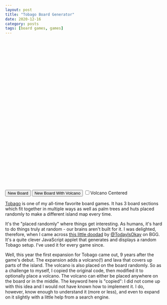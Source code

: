 ```yaml
---
layout: post
title: "Tobago Board Generator"
date: 2020-12-16
category: posts
tags: [board games, games]
---
```


<script type="text/javascript" src="/public/jsgl.min.js"></script> 
<div id="panel" style="width: 640px; height: 480px"></div>
<script type="text/javascript">
	var myPanel = new jsgl.Panel(document.getElementById("panel"));
	var Volcano = false;

	function generateBoard()
	{
		myPanel.clear();
		
		var lowerA = { name: "a", board: [
			{ x: 0,  y: 6, z: -6, isShore: 1, type: 'mountains' },
			{ x: -1, y: 6, z: -5, isShore: 1, type: 'beach'     },
			{ x: -2, y: 6, z: -4, isShore: 1, type: 'beach'     },
			{ x: 1,  y: 5, z: -6, isShore: 1, type: 'beach'     },
			{ x: 0,  y: 5, z: -5, isShore: 0, type: 'jungle'    },
			{ x: -1, y: 5, z: -4, isShore: 0, type: 'jungle'    },
			{ x: -2, y: 5, z: -3, isShore: 1, type: 'jungle'    },
			{ x: -3, y: 5, z: -2, isShore: 1, type: 'beach'     },
			{ x: 2,  y: 4, z: -6, isShore: 1, type: 'beach'     },
			{ x: 1,  y: 4, z: -5, isShore: 1, type: 'jungle'    },
			{ x: 0,  y: 4, z: -4, isShore: 1, type: 'jungle'    },
			{ x: -1, y: 4, z: -3, isShore: 1, type: 'beach'     },
			{ x: 0,  y: 3, z: -3, isShore: 1, type: 'jungle'    },
			{ x: -1, y: 3, z: -2, isShore: 1, type: 'beach'     },
			{ x: -2, y: 3, z: -1, isShore: 1, type: 'beach'     },
			{ x: -3, y: 3, z: 0,  isShore: 1, type: 'scrubland' },
			{ x: 2,  y: 2, z: -4, isShore: 1, type: 'river'     },
			{ x: 1,  y: 2, z: -3, isShore: 1, type: 'mountains' },
			{ x: 0,  y: 2, z: -2, isShore: 0, type: 'mountains' },
			{ x: -1, y: 2, z: -1, isShore: 0, type: 'mountains' },
			{ x: -2, y: 2, z: 0,  isShore: 0, type: 'scrubland' },
			{ x: 2,  y: 1, z: -3, isShore: 1, type: 'river'     },
			{ x: 1,  y: 1, z: -2, isShore: 0, type: 'river'     },
			{ x: 0,  y: 1, z: -1, isShore: 0, type: 'lake'      },
			{ x: -1, y: 1, z: 0,  isShore: 0, type: 'scrubland' },
			{ x: 3,  y: 0, z: -3, isShore: 1, type: 'river'     },
			{ x: 2,  y: 0, z: -2, isShore: 0, type: 'river'     },
			{ x: 1,  y: 0, z: -1, isShore: 0, type: 'lake'      },
			{ x: 0,  y: 0, z: 0,  isShore: 0, type: 'lake'      }
			] };
			
		var upperA = { name: "A", board: [
			{ x: 0,  y: 6, z: -6, isShore: 1, type: 'mountains' },
			{ x: -1, y: 6, z: -5, isShore: 1, type: 'mountains' },
			{ x: 1,  y: 5, z: -6, isShore: 1, type: 'mountains' },
			{ x: 0,  y: 5, z: -5, isShore: 0, type: 'mountains' },
			{ x: -1, y: 5, z: -4, isShore: 1, type: 'jungle'    },
			{ x: -2, y: 5, z: -3, isShore: 1, type: 'jungle'    },
			{ x: -3, y: 5, z: -2, isShore: 1, type: 'beach'     },
			{ x: 2,  y: 4, z: -6, isShore: 1, type: 'mountains' },
			{ x: 1,  y: 4, z: -5, isShore: 0, type: 'mountains' },
			{ x: 0,  y: 4, z: -4, isShore: 0, type: 'jungle'    },
			{ x: -1, y: 4, z: -3, isShore: 0, type: 'jungle'    },
			{ x: -2, y: 4, z: -2, isShore: 0, type: 'jungle'    },
			{ x: -3, y: 4, z: -1, isShore: 1, type: 'beach'     },
			{ x: -4, y: 4, z: 0,  isShore: 1, type: 'scrubland' },
			{ x: 2,  y: 3, z: -5, isShore: 1, type: 'mountains' },
			{ x: 1,  y: 3, z: -4, isShore: 0, type: 'jungle'    },
			{ x: 0,  y: 3, z: -3, isShore: 0, type: 'lake'      },
			{ x: -1, y: 3, z: -2, isShore: 0, type: 'lake'      },
			{ x: -2, y: 3, z: -1, isShore: 0, type: 'jungle'    },
			{ x: -3, y: 3, z: 0,  isShore: 3, type: 'scrubland' },
			{ x: 3,  y: 2, z: -5, isShore: 1, type: 'mountains' },
			{ x: 2,  y: 2, z: -4, isShore: 1, type: 'jungle'    },
			{ x: 1,  y: 2, z: -3, isShore: 0, type: 'jungle'    },
			{ x: 0,  y: 2, z: -2, isShore: 0, type: 'lake'      },
			{ x: -1, y: 2, z: -1, isShore: 0, type: 'lake'      },
			{ x: -2, y: 2, z: 0,  isShore: 0, type: 'mountains' },
			{ x: 2,  y: 1, z: -3, isShore: 1, type: 'river'     },
			{ x: 1,  y: 1, z: -2, isShore: 0, type: 'river'     },
			{ x: 0,  y: 1, z: -1, isShore: 0, type: 'lake'      },
			{ x: -1, y: 1, z: 0,  isShore: 0, type: 'mountains' },
			{ x: 3,  y: 0, z: -3, isShore: 1, type: 'scrubland' },
			{ x: 2,  y: 0, z: -2, isShore: 0, type: 'scrubland' },
			{ x: 1,  y: 0, z: -1, isShore: 0, type: 'mountains' },
			{ x: 0,  y: 0, z: 0,  isShore: 0, type: 'mountains' }
			] };

		var lowerB = { name: "b", board: [
			{ x: 3,  y: 0, z: -3, isShore: 1, type: 'scrubland' },
			{ x: 3,  y: 2, z: -5, isShore: 1, type: 'beach'     },
			{ x: 2,  y: 0, z: -2, isShore: 1, type: 'scrubland' },
			{ x: 2,  y: 2, z: -4, isShore: 1, type: 'scrubland' },
			{ x: 2,  y: 3, z: -5, isShore: 1, type: 'beach'     },
			{ x: 1,  y: 0, z: -1, isShore: 0, type: 'lake'      },
			{ x: 1,  y: 1, z: -2, isShore: 1, type: 'scrubland' },
			{ x: 1,  y: 2, z: -3, isShore: 1, type: 'scrubland' },
			{ x: 1,  y: 3, z: -4, isShore: 1, type: 'scrubland' },
			{ x: 1,  y: 4, z: -5, isShore: 1, type: 'beach'     },
			{ x: 0,  y: 0, z: 0,  isShore: 0, type: 'lake'      },
			{ x: 0,  y: 1, z: -1, isShore: 0, type: 'lake'      },
			{ x: 0,  y: 2, z: -2, isShore: 0, type: 'river'     },
			{ x: 0,  y: 3, z: -3, isShore: 1, type: 'river'     },
			{ x: -1, y: 1, z: 0,  isShore: 0, type: 'lake'      },
			{ x: -1, y: 2, z: -1, isShore: 0, type: 'mountains' },
			{ x: -1, y: 3, z: -2, isShore: 0, type: 'jungle'    },
			{ x: -1, y: 4, z: -3, isShore: 1, type: 'jungle'    },
			{ x: -1, y: 5, z: -4, isShore: 1, type: 'jungle'    },
			{ x: -1, y: 6, z: -5, isShore: 1, type: 'jungle'    },
			{ x: -1, y: 7, z: -6, isShore: 1, type: 'jungle'    },
			{ x: -2, y: 2, z: 0,  isShore: 0, type: 'mountains' },
			{ x: -2, y: 3, z: -1, isShore: 0, type: 'mountains' },
			{ x: -2, y: 4, z: -2, isShore: 1, type: 'mountains' },
			{ x: -2, y: 5, z: -3, isShore: 1, type: 'mountains' },
			{ x: -2, y: 6, z: -4, isShore: 1, type: 'jungle'    },
			{ x: -2, y: 7, z: -5, isShore: 1, type: 'jungle'    },
			{ x: -3, y: 3, z: 0,  isShore: 3, type: 'scrubland' },
			{ x: -3, y: 4, z: -1, isShore: 1, type: 'scrubland' },
			{ x: -4, y: 4, z: 0,  isShore: 1, type: 'scrubland' },
			{ x: -4, y: 5, z: -1, isShore: 1, type: 'scrubland' }
			] };
			
		var upperB = { name: "B", board: [
			{ x: 4,  y: 0, z: -4, isShore: 1, type: 'scrubland' },
			{ x: 4,  y: 1, z: -5, isShore: 1, type: 'beach'     },
			{ x: 3,  y: 0, z: -3, isShore: 2, type: 'scrubland' },
			{ x: 3,  y: 1, z: -4, isShore: 0, type: 'scrubland' },
			{ x: 3,  y: 2, z: -5, isShore: 1, type: 'beach'     },
			{ x: 2,  y: 0, z: -2, isShore: 0, type: 'lake'      },
			{ x: 2,  y: 1, z: -3, isShore: 0, type: 'scrubland' },
			{ x: 2,  y: 2, z: -4, isShore: 0, type: 'scrubland' },
			{ x: 2,  y: 3, z: -5, isShore: 1, type: 'river'     },
			{ x: 1,  y: 0, z: -1, isShore: 0, type: 'lake'      },
			{ x: 1,  y: 1, z: -2, isShore: 0, type: 'lake'      },
			{ x: 1,  y: 2, z: -3, isShore: 0, type: 'river'     },
			{ x: 1,  y: 3, z: -4, isShore: 0, type: 'river'     },
			{ x: 1,  y: 4, z: -5, isShore: 1, type: 'jungle'    },
			{ x: 1,  y: 5, z: -6, isShore: 1, type: 'jungle'    },
			{ x: 0,  y: 0, z: 0,  isShore: 0, type: 'lake'      },
			{ x: 0,  y: 1, z: -1, isShore: 0, type: 'lake'      },
			{ x: 0,  y: 2, z: -2, isShore: 0, type: 'lake'      },
			{ x: 0,  y: 3, z: -3, isShore: 0, type: 'jungle'    },
			{ x: 0,  y: 4, z: -4, isShore: 0, type: 'jungle'    },
			{ x: 0,  y: 5, z: -5, isShore: 1, type: 'jungle'    },
			{ x: -1, y: 1, z: 0,  isShore: 0, type: 'mountains' },
			{ x: -1, y: 2, z: -1, isShore: 0, type: 'scrubland' },
			{ x: -1, y: 3, z: -2, isShore: 0, type: 'scrubland' },
			{ x: -1, y: 4, z: -3, isShore: 0, type: 'scrubland' },
			{ x: -1, y: 5, z: -4, isShore: 1, type: 'beach'     },
			{ x: -2, y: 2, z: 0,  isShore: 0, type: 'mountains' },
			{ x: -2, y: 3, z: -1, isShore: 0, type: 'scrubland' },
			{ x: -2, y: 4, z: -2, isShore: 0, type: 'scrubland' },
			{ x: -2, y: 5, z: -3, isShore: 1, type: 'beach'     },
			{ x: -3, y: 3, z: 0,  isShore: 1, type: 'mountains' },
			{ x: -3, y: 4, z: -1, isShore: 1, type: 'beach'     },
			{ x: -3, y: 5, z: -2, isShore: 1, type: 'beach'     }
			] };
			
		var lowerC = { name: "c", board: [
			{ x: 4, y: 0, z: -4, isShore: 1, type: 'river' },
			{ x: 3, y: 0, z: -3, isShore: 2, type: 'river' },
			{ x: 3, y: 1, z: -4, isShore: 1, type: 'beach' },
			{ x: 2, y: 0, z: -2, isShore: 0, type: 'river' },
			{ x: 2, y: 1, z: -3, isShore: 1, type: 'beach' },
			{ x: 2, y: 3, z: -5, isShore: 1, type: 'beach' },
			{ x: 1, y: 0, z: -1, isShore: 0, type: 'mountains' },
			{ x: 1, y: 1, z: -2, isShore: 0, type: 'river' },
			{ x: 1, y: 2, z: -3, isShore: 1, type: 'beach' },
			{ x: 1, y: 3, z: -4, isShore: 1, type: 'beach' },
			{ x: 1, y: 4, z: -5, isShore: 1, type: 'scrubland' },
			{ x: 1, y: 5, z: -6, isShore: 1, type: 'scrubland' },
			{ x: 0, y: 0, z: 0, isShore: 0, type: 'mountains' },
			{ x: 0, y: 1, z: -1, isShore: 0, type: 'scrubland' },
			{ x: 0, y: 2, z: -2, isShore: 0, type: 'lake' },
			{ x: 0, y: 3, z: -3, isShore: 0, type: 'lake' },
			{ x: 0, y: 4, z: -4, isShore: 1, type: 'scrubland' },
			{ x: -1, y: 1, z: 0, isShore: 0, type: 'scrubland' },
			{ x: -1, y: 2, z: -1, isShore: 0, type: 'mountains' },
			{ x: -1, y: 3, z: -2, isShore: 0, type: 'mountains' },
			{ x: -1, y: 4, z: -3, isShore: 1, type: 'beach' },
			{ x: -2, y: 2, z: 0, isShore: 0, type: 'scrubland' },
			{ x: -2, y: 3, z: -1, isShore: 1, type: 'mountains' },
			{ x: -2, y: 4, z: -2, isShore: 1, type: 'mountains' },
			{ x: -2, y: 5, z: -3, isShore: 1, type: 'beach' },
			{ x: -2, y: 6, z: -4, isShore: 1, type: 'mountains' },
			{ x: -3, y: 3, z: 0, isShore: 1, type: 'scrubland' }
			] };
			
		var upperC = { name: "C", board: [
			{ x: 4, y: 0, z: -4, isShore: 1, type: 'mountains' },
			{ x: 3, y: 0, z: -3, isShore: 2, type: 'mountains' },
			{ x: 3, y: 1, z: -4, isShore: 1, type: 'beach' },
			{ x: 3, y: 2, z: -5, isShore: 1, type: 'beach' },
			{ x: 3, y: 3, z: -6, isShore: 1, type: 'beach' },
			{ x: 2, y: 0, z: -2, isShore: 0, type: 'jungle' },
			{ x: 2, y: 1, z: -3, isShore: 0, type: 'jungle' },
			{ x: 2, y: 2, z: -4, isShore: 0, type: 'jungle' },
			{ x: 2, y: 3, z: -5, isShore: 0, type: 'jungle' },
			{ x: 2, y: 4, z: -6, isShore: 1, type: 'jungle' },
			{ x: 2, y: 5, z: -7, isShore: 1, type: 'jungle' },
			{ x: 1, y: 0, z: -1, isShore: 0, type: 'jungle' },
			{ x: 1, y: 1, z: -2, isShore: 0, type: 'jungle' },
			{ x: 1, y: 2, z: -3, isShore: 0, type: 'lake' },
			{ x: 1, y: 3, z: -4, isShore: 0, type: 'mountains' },
			{ x: 1, y: 4, z: -5, isShore: 0, type: 'mountains' },
			{ x: 1, y: 5, z: -6, isShore: 1, type: 'mountains' },
			{ x: 0, y: 0, z: 0, isShore: 0, type: 'jungle' },
			{ x: 0, y: 1, z: -1, isShore: 0, type: 'jungle' },
			{ x: 0, y: 2, z: -2, isShore: 0, type: 'lake' },
			{ x: 0, y: 3, z: -3, isShore: 0, type: 'lake' },
			{ x: 0, y: 4, z: -4, isShore: 0, type: 'mountains' },
			{ x: 0, y: 5, z: -5, isShore: 1, type: 'mountains' },
			{ x: -1, y: 1, z: 0, isShore: 0, type: 'scrubland' },
			{ x: -1, y: 2, z: -1, isShore: 0, type: 'scrubland' },
			{ x: -1, y: 3, z: -2, isShore: 0, type: 'river' },
			{ x: -1, y: 4, z: -3, isShore: 1, type: 'beach' },
			{ x: -1, y: 5, z: -4, isShore: 1, type: 'beach' },
			{ x: -1, y: 6, z: -5, isShore: 1, type: 'mountains' },
			{ x: -2, y: 2, z: 0, isShore: 0, type: 'scrubland' },
			{ x: -2, y: 3, z: -1, isShore: 0, type: 'river' },
			{ x: -2, y: 4, z: -2, isShore: 1, type: 'beach' },
			{ x: -2, y: 6, z: -4, isShore: 1, type: 'beach' },
			{ x: -3, y: 3, z: 0, isShore: 1, type: 'scrubland' },
			{ x: -3, y: 4, z: -1, isShore: 1, type: 'river' },
			{ x: -3, y: 5, z: -2, isShore: 1, type: 'beach' },
			{ x: -4, y: 5, z: -1, isShore: 1, type: 'river' }
			] };
		
		var boardB = pickBetween(lowerB, upperB);
		var boardC = pickBetween(lowerC, upperC);		
		var boardOrder = pickBetween([boardB, boardC], [boardC, boardB]);
		var board1 = pickBetween(lowerA, upperA);
		var board2 = boardOrder[0];
		var board3 = boardOrder[1];

		//Record the three middle hexes for volcano placement
		for (var i = 0; i < board1.board.length; i++)
		{
			if ((board1.board[i].x == 0) && (board1.board[i].y == 0) && (board1.board[i].z == 0))
				board1.board[i].middle = true;
		}
		for (var i = 0; i < board2.board.length; i++)
		{
			if ((board2.board[i].x == 0) && (board2.board[i].y == 0) && (board2.board[i].z == 0))
				board2.board[i].middle = true;
		}
		for (var i = 0; i < board3.board.length; i++)
		{
			if ((board3.board[i].x == 0) && (board3.board[i].y == 0) && (board3.board[i].z == 0))
				board3.board[i].middle = true;
		}
		
		rotateBoard(board2, 1);
		rotateBoard(board3, 2);
		
		var boardShift = Math.floor(Math.random() * 2);
						
		if (boardShift == 0)
		{
			shiftBoard(board2, 1, -1, 0);
			shiftBoard(board3, 0, -1, 1);
			
			drawLabel(board2.name, 234 + 30*8, 200 - 17*7);
			drawLabel(board3.name, 232 + 30, 200 + 17*16);
		}
		else
		{
			shiftBoard(board2, 0, -1, 1);
			shiftBoard(board3, -1, 0, 1);
			
			drawLabel(board2.name, 234 + 30*8, 200 - 17*5);
			drawLabel(board3.name, 232, 200 + 17*15);
		}
		
		drawLabel(board1.name, 230 - 30*7, 200 - 17*7);
		
		/* determine which hexes are shore pieces based on board configuration */
		determineShoreline(board1, board2, board3, boardShift);
		determineShoreline(board2, board3, board1, boardShift);
		determineShoreline(board3, board1, board2, boardShift);
		
		placeBoard(board1, 230, 200);
		placeBoard(board2, 234, 200);
		placeBoard(board3, 232, 203.46);
		
		drawBoard(board1);
		drawBoard(board2);
		drawBoard(board3);
		
		var wholeBoard = board1.board.concat(board2.board, board3.board);
		
		var innerBoard = [];
		for (var i = 0; i < wholeBoard.length; i++)
		{
			if (wholeBoard[i].isShore == 0)
			{
				innerBoard.push(wholeBoard[i]);
			}
		}
		
		if (Volcano)
		{
			var volCenter = placeVolcano(innerBoard, wholeBoard);
			drawVolcano(volCenter);
		}

		var huts = placeObjects(wholeBoard, 4);
		drawHuts(huts);
		
		var trees = placeObjects(wholeBoard, 3);
		drawTrees(trees);

		var statues = placeObjects(innerBoard, 3);
		drawStatues(statues);
	}
	
	function drawLabel(name, x, y)
	{
		var label = myPanel.createLabel();
		
		label.setText(name);
		label.setLocationXY(x, y);		
		label.setHorizontalAnchor(jsgl.HorizontalAnchor.CENTER);
		label.setVerticalAnchor(jsgl.VerticalAnchor.CENTER);
		label.setBold(true);
		label.setFontFamily("sans-serif");
		label.setFontSize(24);

		myPanel.addElement(label);
	}

	function placeVolcano(inner, board)
	{
		var volCenter = randomHex(inner);
		if (document.getElementById("centered").checked)
		{
			var centerHexes = [];
			for (var i = 0; i < inner.length; i++)
			{
				if (inner[i].middle)
					centerHexes.push(inner[i]);
			}
			volCenter = randomHex(centerHexes);
		}
		var hexes = [];
		for (var i = 0; i < board.length; i++)
		{
			if (distance(volCenter, board[i]) <= 1)
				hexes.push(board[i]);
		}
		for (var i = 0; i < hexes.length; i++)
		{
			board.splice(board.indexOf(hexes[i]), 1);
			inner.splice(inner.indexOf(hexes[i]), 1);
			drawHex(hexes[i].xLoc, hexes[i].yLoc, 'volcano')
		}
		return volCenter;
	}
	
	function placeObjects(board, num)
	{
		var finished = false;
		var hexes;
		
		while (!finished)
		{
			finished = true;
		
			hexes = [];
			for (var i = 0; i < num; i++)
			{
				hexes.push(randomHex(board));
			}
			
			for (var i = 0; i < num; i++)
			{
				for (var j = i + 1; j < num; j++)
				{ // must be 4 or more spaces apart
					if (distance(hexes[i], hexes[j]) <= 3)
						finished = false;
				}
			}
				
			if (!finished)
				console.log("Object placement failed.");
		}
		
		/* remove selected hexes from board */
		for (var i = 0; i < num; i++)
		{
			board.splice(board.indexOf(hexes[i]), 1);
		}
			
		return hexes;
	}
	
	function randomHex(board)
	{
		return board[Math.floor(Math.random() * board.length)];
	}
	
	function distance(hex1, hex2)
	{
		return (Math.abs(hex1.x - hex2.x) + 
		       Math.abs(hex1.y - hex2.y) + 
			   Math.abs(hex1.z - hex2.z)) / 2;
	}

	function drawVolcano(hex)
	{
		var x = hex.xLoc;
		var y = hex.yLoc;

		var mtn = [0, 2, 6, 10];
		for (var i = 0; i < mtn.length; i++)
		{
			var vol = myPanel.createPolygon();

			vol.addPointXY(x - 40 + mtn[i], y);
			vol.addPointXY(x - 50 + mtn[i], y + 17 - mtn[i]);
			vol.addPointXY(x - 40 + mtn[i], y + 34 - mtn[i]);
			vol.addPointXY(x - 20 + mtn[i], y + 34 - mtn[i]);
			vol.addPointXY(x - 10 + mtn[i], y + 51 - mtn[i]);
			vol.addPointXY(x + 10 - mtn[i], y + 51 - mtn[i]);
			vol.addPointXY(x + 20 - mtn[i], y + 34 - mtn[i]);
			vol.addPointXY(x + 40 - mtn[i], y + 34 - mtn[i]);
			vol.addPointXY(x + 50 - mtn[i], y + 17 - mtn[i]);
			vol.addPointXY(x + 40 - mtn[i], y);
			vol.addPointXY(x + 50 - mtn[i], y - 17 + mtn[i]);
			vol.addPointXY(x + 40 - mtn[i], y - 34 + mtn[i]);
			vol.addPointXY(x + 20 - mtn[i], y - 34 + mtn[i]);
			vol.addPointXY(x + 10 - mtn[i], y - 51 + mtn[i]);
			vol.addPointXY(x - 10 + mtn[i], y - 51 + mtn[i]);
			vol.addPointXY(x - 20 + mtn[i], y - 34 + mtn[i]);
			vol.addPointXY(x - 40 + mtn[i], y - 34 + mtn[i]);
			vol.addPointXY(x - 50 + mtn[i], y - 17 + mtn[i]);

			vol.getFill().setColor("rgb(46,41,58)");
			myPanel.addElement(vol);
		}

		/* This creates a solid fill in the center

		var mid = myPanel.createPolygon();

		mid.addPointXY(x - 10, y - 17);
		mid.addPointXY(x + 10, y - 17);
		mid.addPointXY(x + 20, y);
		mid.addPointXY(x + 10, y + 17);
		mid.addPointXY(x - 10, y + 17);
		mid.addPointXY(x - 20, y);

		mid.getFill().setColor("rgb(207,18,31)");
		myPanel.addElement(mid);
		*/

		// This creates a center containing a lava image
		var mid = myPanel.createImage();

		mid.setUrl("/public/images/lava-small.png");
		mid.setHorizontalAnchor(jsgl.HorizontalAnchor.CENTER);
		mid.setVerticalAnchor(jsgl.VerticalAnchor.MIDDLE);
		mid.setLocationXY(x, y);

		myPanel.addElement(mid);
	}
	
	function drawHuts(hexes)
	{
		for (var i = 0; i < hexes.length; i++)
		{
			drawObject(hexes[i], "rgb(188,90,82)");
		}
	}
	
	function drawTrees(hexes)
	{
		for (var i = 0; i < hexes.length; i++)
		{
			drawObject(hexes[i], "rgb(86,226,102)");
		}
	}
	
	function drawStatues(hexes)
	{
		for (var i = 0; i < hexes.length; i++)
		{
			var hex = hexes[i];
		
			drawObject(hex, "rgb(180,200,224)");
			
			var marker = myPanel.createCircle();
			
			var heading = Math.floor(Math.random() * 6);
			switch (heading)
			{
			case 0:
				marker.setCenterLocationXY(hex.xLoc, hex.yLoc + 10);
				break;
			case 1:
				marker.setCenterLocationXY(hex.xLoc + 8.66, hex.yLoc + 5);
				break;
			case 2:
				marker.setCenterLocationXY(hex.xLoc + 8.66, hex.yLoc - 5);
				break;
			case 3:
				marker.setCenterLocationXY(hex.xLoc, hex.yLoc - 10);
				break;
			case 4:
				marker.setCenterLocationXY(hex.xLoc - 8.66, hex.yLoc - 5);
				break;
			case 5:
				marker.setCenterLocationXY(hex.xLoc - 8.66, hex.yLoc + 5);
				break;
			}
			
			marker.setRadius(3);
			marker.getFill().setColor("rgb(0,0,0)");
			
			myPanel.addElement(marker);
		}
	}
	
	function drawObject(hex, color)
	{
		var obj = myPanel.createCircle();
		
		obj.setCenterLocationXY(hex.xLoc, hex.yLoc);
		obj.setRadius(10);
		
		obj.getFill().setColor(color);
		
		myPanel.addElement(obj);
	}
	
	function pickBetween(obj1, obj2)
	{
		if (Math.random() > 0.5)
			return obj2;
		else
			return obj1;
	}
	
	function rotateBoard(boardObj, rotate)
	{
		var board = boardObj.board;
	
		for (i = 0; i < board.length; i++)
		{
			switch (rotate)
			{
			case 1:
				var temp = board[i].x;
				board[i].x = board[i].y;
				board[i].y = board[i].z;
				board[i].z = temp;
				break;
			case 2:
				var temp = board[i].x;
				board[i].x = board[i].z;
				board[i].z = board[i].y;
				board[i].y = temp;
				break;
			default:
				break;
			}
		}
	}
	
	function shiftBoard(boardObj, x, y, z)
	{
		var board = boardObj.board;
	
		for (i = 0; i < board.length; i++)
		{
			board[i].x = board[i].x + x;
			board[i].y = board[i].y + y;
			board[i].z = board[i].z + z;
		}
	}
	
	function placeBoard(boardObj, xOffset, yOffset)
	{
		var board = boardObj.board;
	
		for (var i = 0; i < board.length; i++)
		{					
			board[i].xLoc = -board[i].y * 30 + xOffset;
			board[i].yLoc = (board[i].z - board[i].x) * 17 + yOffset;
		}
	}
	
	function drawBoard(boardObj)
	{
		var board = boardObj.board;
	
		for (var i = 0; i < board.length; i++)
		{					
			drawHex(board[i].xLoc, board[i].yLoc, board[i].type);
		}
	}
	
	function drawHex(x, y, type)
	{
		var hex = myPanel.createPolygon();
						
		hex.addPointXY(x - 10, y - 17);
		hex.addPointXY(x + 10, y - 17);
		hex.addPointXY(x + 20, y);
		hex.addPointXY(x + 10, y + 17);
		hex.addPointXY(x - 10, y + 17);
		hex.addPointXY(x - 20, y);
		
		switch (type)
		{
		case 'mountains':
			hex.getFill().setColor("rgb(97,96,102)");
			break;
		case 'beach':
			hex.getFill().setColor("rgb(207,167,116)");
			break;
		case 'jungle':
			hex.getFill().setColor("rgb(58,113,71)");
			break;
		case 'scrubland':
			hex.getFill().setColor("rgb(175,172,75)");
			break;
		case 'river':
			hex.getFill().setColor("rgb(227,200,205)");
			break;
		case 'lake':
			hex.getFill().setColor("rgb(38,122,168)");
			break;
		case 'volcano':
			hex.getFill().setColor("rgb(46,41,58)");
			break;
		default:
			hex.getFill().setColor("rgb(255,255,255)");
			break;
		}
		
		myPanel.addElement(hex);
	}
	
	function determineShoreline(main, left, right, shift)
	{
		var mainBoard = main.board;
	
		for (var i = 0; i < mainBoard.length; i++)
		{
			if (mainBoard[i].isShore == 2)
			{
				if ((shift == 1) &&
						(left.name == "a" || left.name == "B" || 
						 left.name == "c" || left.name == "C"))
				{
					mainBoard[i].isShore = 1;
				}
				else
				{
					mainBoard[i].isShore = 0;
				}
			}
			if (mainBoard[i].isShore == 3)
			{
				if ((shift == 0) &&
						(right.name == "a" || right.name == "A" || 
						 right.name == "b"))
				{
					mainBoard[i].isShore = 1;
				}
				else
				{
					mainBoard[i].isShore = 0;
				}
			}
		}
	}

	function makeVolcano()
	{
		Volcano = true;
		generateBoard();
		Volcano = false;
	}

	generateBoard()
</script>
<button type="button" onclick="generateBoard()">New Board</button>
<button type="button" onclick="makeVolcano()">New Board With Volcano</button>
<label for="centered" id="buttonlabel"><input type="checkbox" id="centered">Volcano Centered</label>

[Tobago](https://boardgamegeek.com/boardgame/42215/tobago) is one of my all-time favorite board games. It has 3 board sections which fit together in multiple ways as well as palm trees and huts placed randomly to make a different island map every time.

It's the "placed randomly" where things get interesting. As humans, it's hard to do things truly at random - our brains aren't built for it. I was delighted, therefore, when I came across [this little doodad](http://tobagogenerator.biz.ly) by [@TodayIsOkay](https://boardgamegeek.com/thread/1010166/random-board-generator) on BGG. It's a quite clever JavaScript applet that generates and displays a random Tobago setup. I've used it for every game since.

Well, this year the first expansion for Tobago came out, 9 years after the game's debut. The expansion adds a volcano(!) and lava that covers up parts of the island. The volcano is also placed on the board randomly. So as a challenge to myself, I copied the original code, then modified it to optionally place a volcano. The volcano can either be placed anywhere on the board or in the middle. The keyword here is "copied": I did not come up with this idea and I would not have known how to implement it. I do, however, know enough to understand it (more or less), and even to expand on it slightly with a little help from a search engine.